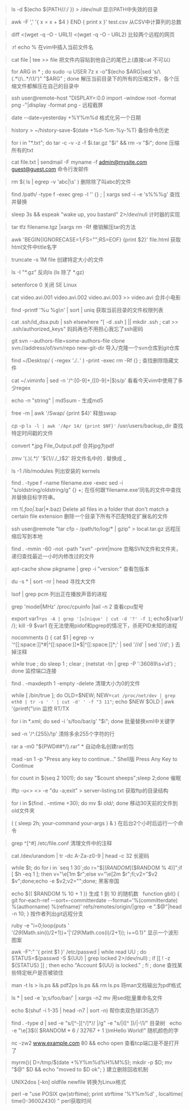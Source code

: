 <!--more-->



> ls -d $(echo ${PATH//:/ }) > /dev/null 显示PATH中失效的目录 ​​​​

> awk -F ',' '{ x = x + $4 } END { print x }' test.csv 从CSV中计算列的总数

> diff <(wget -q -O - URL1) <(wget -q -O - URL2) 比较两个远程的网页 ​​​​

> :r! echo % 在vim中插入当前文件名

> cat file | tee >> file 把文件内容贴到他自己的尾巴上(直接cat 不可以)

> for ARG in * ; do sudo -u USER 7z x -o"$(echo $ARG|sed 's/\(.*\)\..*/\1/')" 
"$ARG" ; done 解压当前目录下的所有的压缩文件，各个压缩文件都解压在自己的目录中

> ssh user@remote-host "DISPLAY=:0.0 import -window root -format png -"|display 
-format png - 远程截屏 

> date --date=yesterday +%Y%m%d 格式化另一个日期 ​​​​

> history > ~/history-save-$(date +%d-%m-%y-%T) 备份命令历史

> for i in "*.txt"; do tar -c -v -z -f $i.tar.gz "$i" && rm -v "$i"; done 压缩所有的txt

>cat file.txt | sendmail -F myname -f admin@mysite.com guest@guest.com 命令行发邮件 

> rm $( ls | egrep -v 'abc|\s' ) 删除除了叫abc的文件 ​​​​

> find /path/ -type f -exec grep -l '<string of text>' {} \; | xargs sed -i -e 's%<string of text>%<new text string>%g' 查找并替换 ​​​​

> sleep 3s && espeak "wake up, you bastard" 2>/dev/null 计时器的实现

> tar tfz filename.tgz |xargs rm -Rf 撤销解压tar的方法 ​​​​

> awk 'BEGIN{IGNORECASE=1;FS="<title>|</title>";RS=EOF} {print $2}' file.html 获取html文件中title名字 ​​​​

> truncate -s 1M file 创建特定大小的文件 ​​​​

> ls -I "*.gz" 反向ls (ls 除了 *.gz) ​​​​

> setenforce 0 关闭 SE Linux ​​​​

> cat video.avi.001 video.avi.002 video.avi.003 >> video.avi 合并小电影 ​​​​

> find -printf '%u %g\n' | sort | uniq 获取当前目录的文件权限列表 ​​​​

> cat .ssh/id_dsa.pub | ssh elsewhere "[ -d .ssh ] || mkdir .ssh ; cat >> .ssh/authorized_keys" 妈妈再也不用担心我忘了ssh密码 ​​​​

> git svn --authors-file=some-authors-file clone svn://address/of/svn/repo new-git-dir 导入/克隆一个svn仓库到git仓库 ​​​​

> find ~/Desktop/ \( -regex '.*/\..*' \) -print -exec rm -Rf {} \; 查找删除隐藏文件 ​​​​

> cat ~/.viminfo  | sed -n '/^:[0-9]\+,\([0-9]\+\|\$\)s/p' 看看今天vim中使用了多少regex ​​​​

> echo -n "string" | md5sum - 生成md5 ​​​​

> free -m | awk '/Swap/ {print $4}' 释放swap

> cp -p `ls -l | awk '/Apr 14/ {print $NF}'` /usr/users/backup_dir 查找特定时间戳的文件 ​​​​ 

> convert *.jpg File_Output.pdf 合并jpg为pdf 

> zmv '(*.*)(.*)' '${1//./_}$2' 将文件名中的 . 替换成 _ 

> ls -1 /lib/modules 列出安装的 kernels ​​​​

> find . -type f -name filename.exe -exec sed -i "s/oldstring/oldstring/g" {} +; 在任何跟'filename.exe'同名的文件中查找并替换目标字符串。

> rm !(*.foo|*.bar|*.baz) Delete all files in a folder that don't match a 
certain file extension
删除一个目录下所有不匹配特定扩展名的文件 ​​​​

> ssh user@remote "tar cfp - /path/to/log/* | gzip" > local.tar.gz 远程压缩后写到本地 ​​​​

> find . -mmin -60 -not -path "*svn*" -print|more 忽略SVN文件和文件夹，递归查找最近一小时内修改过的文件 ​​​​

> apt-cache show pkgname | grep -i "version:" 查看包版本 ​​​​

> du -s * | sort -nr | head 寻找大文件 ​​​​

> lsof | grep pcm 列出正在播放声音的进程 ​​​​

> grep 'model\|MHz' /proc/cpuinfo  |tail -n 2 查看cpu型号 ​​​​

> export var1=`ps -A | grep '[u]nique' | cut -d '?' -f 1`; echo${var1/ /}; kill -9 $var1 在无法使用pidof和pgrep的情况下，杀死PID未知的进程

> nocomments () { cat $1 | egrep -v '^[[:space:]]*#|^[[:space:]]*$|^[[:space:]]*;' | sed '/<!--.*-->/d' | sed '/<!--/,/-->/d'; } 去掉注释 ​​​​

> while true ; do  sleep 1 ; clear ;  (netstat -tn | grep -P ':36089\s+\d') ;  done 监控端口连接 ​​​​

> find . -maxdepth 1 -empty -delete 清理大小为0的文件 ​​​​

> while [ /bin/true ]; do OLD=$NEW; NEW=`cat /proc/net/dev | grep eth0 | tr -s ' ' | cut -d' ' -f "3 11"`; echo $NEW $OLD | awk '{printf("\rin 监控 RT/TX ​​​​

> for i in *.xml; do sed -i 's/foo/bar/g' "$i"; done 批量替换xml中关键字

> sed -n '/^.\{255\}/!p' 清除多余255个字符的行 

> rar a -m0 "${PWD##*/}.rar" * 自动命名创建rar的包 ​​​​

> read -sn 1 -p "Press any key to continue..." Shell版 Press Any Key to Continue

> for count in $(seq 2 1001); do say "$count sheeps";sleep 2;done 催眠 

> lftp -u<<credentials>> <<server>> -e "du -a;exit" > server-listing.txt 获取ftp的目录结构 ​​​​

> for i in $(find . -mtime +30); do mv $i old/; done 移动30天前的文件到old文件夹

> ( ( sleep 2h; your-command your-args ) & ) 在后台2个小时后运行一个命令 

> grep ^[^#] /etc/file.conf 清理文件中的注释 

> cat /dev/urandom | tr -dc A-Za-z0-9 | head -c 32 长密码

> while $t; do for i in `seq 1 30`;do r="$[($RANDOM % 2)]";h="$[($RANDOM % 4)]";if [ $h -eq 1 ]; then v="\e[1m $r";else v="\e[2m $r";fi;v2="$v2 $v";done;echo -e $v2;v2="";done; 黑客帝国 ​​​​

> echo $(( $RANDOM % 10 + 1 )) 生成 1 到 10 的随机数 ​​​​
​​​​
> function gbl() { git for-each-ref --sort=-committerdate --format='%(committerdate) %(authorname) %(refname)' refs/remotes/origin/|grep -e ".$@"|head -n 10; } 按作者列出git远程分支

> ruby -e "i=0;loop{puts ' '*(29*(Math.sin(i)/2+1))+'|'*(29*(Math.cos(i)/2+1)); i+=0.1}" 显示一个波形图案 ​​​​

> awk -F":" '{ print $1 }' /etc/passwd | while read UU ; do STATUS=$(passwd -S ${UU} | grep locked 2>/dev/null) ; if [[ ! -z ${STATUS} ]] ; then echo "Account ${UU} is locked." ; fi ; done 查找某些特定帐户是否被锁住 ​​​​

> man -t ls > ls.ps && pdf2ps ls.ps && rm ls.ps 将man文档输出为pdf格式 ​​​​

> ls * | sed -e 'p;s/foo/bar/' | xargs -n2 mv 用sed批量重命名文件 ​​​​

> echo $(shuf -i 1-35 | head -n7 | sort -n) 帮你卖双色球(35选7) ​​​​

> find . -type d | sed -e "s/[^-][^\/]*\//  |/g" -e "s/|\([^ ]\)/|-\1/" 目录树 ​​​​
​​​​
> echo -e "\e[3$(( $RANDOM * 6 / 32767 + 1 ))mHello World!" 随机颜色的字

> nc -zw2 www.example.com 80 && echo open 查看tcp端口是不是打开了 ​​​​

> myrm(){ D=/tmp/$(date +%Y%m%d%H%M%S); mkdir -p $D; mv "$@" $D && echo "moved to $D ok"; }  建立删除回收机制

> UNIX2dos [-kn] oldfile newfile  转换为Linux格式

> perl -e "use POSIX qw(strftime); print strftime '%Y%m%d' , localtime( time()-3600*24*30) "  perl获取时间